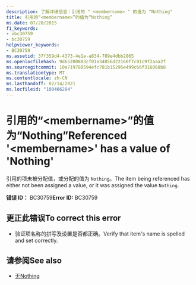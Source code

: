 ```yaml
---
description: 了解详细信息：引用的 " <membername> " 的值为 "Nothing"
title: 引用的“<membername>”的值为“Nothing”
ms.date: 07/20/2015
f1_keywords:
- vbc30759
- bc30759
helpviewer_keywords:
- BC30759
ms.assetid: 37f359d4-4373-4e1a-a834-789e4dbb2865
ms.openlocfilehash: 9d65200883cf01e34856d22160f7c91c9f2aaa2f
ms.sourcegitcommit: 10e719780594efc781b15295e499c66f316068b8
ms.translationtype: MT
ms.contentlocale: zh-CN
ms.lasthandoff: 02/14/2021
ms.locfileid: "100466284"
---
```

# <a name="referenced-membername-has-a-value-of-nothing"></a><span data-ttu-id="9581c-103">引用的“\<membername>”的值为“Nothing”</span><span class="sxs-lookup"><span data-stu-id="9581c-103">Referenced '\<membername>' has a value of 'Nothing'</span></span>

<span data-ttu-id="9581c-104">引用的项未被分配值，或分配的值为 `Nothing`。</span><span class="sxs-lookup"><span data-stu-id="9581c-104">The item being referenced has either not been assigned a value, or it was assigned the value `Nothing`.</span></span>  
  
 <span data-ttu-id="9581c-105">**错误 ID：** BC30759</span><span class="sxs-lookup"><span data-stu-id="9581c-105">**Error ID:** BC30759</span></span>  
  
## <a name="to-correct-this-error"></a><span data-ttu-id="9581c-106">更正此错误</span><span class="sxs-lookup"><span data-stu-id="9581c-106">To correct this error</span></span>  
  
- <span data-ttu-id="9581c-107">验证项名称的拼写及设置是否都正确。</span><span class="sxs-lookup"><span data-stu-id="9581c-107">Verify that item's name is spelled and set correctly.</span></span>  
  
## <a name="see-also"></a><span data-ttu-id="9581c-108">请参阅</span><span class="sxs-lookup"><span data-stu-id="9581c-108">See also</span></span>

- [<span data-ttu-id="9581c-109">无</span><span class="sxs-lookup"><span data-stu-id="9581c-109">Nothing</span></span>](../language-reference/nothing.md)
